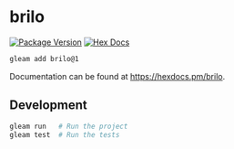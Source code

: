 # brilo

[![Package Version](https://img.shields.io/hexpm/v/brilo)](https://hex.pm/packages/brilo)
[![Hex Docs](https://img.shields.io/badge/hex-docs-ffaff3)](https://hexdocs.pm/brilo/)

```sh
gleam add brilo@1
```

Documentation can be found at <https://hexdocs.pm/brilo>.

## Development

```sh
gleam run   # Run the project
gleam test  # Run the tests
```
